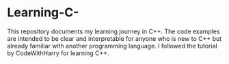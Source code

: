 # Learning-C-
This repository documents my learning journey in C++. The code examples are intended to be clear and interpretable for anyone who is new to C++ but already familiar with another programming language. I followed the tutorial by CodeWithHarry for learning C++.
